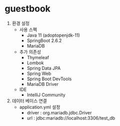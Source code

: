 # guestbook

1. 환경 설정
    - 사용 스펙
        - Java 11 (adoptopenjdk-11)
        - SpringBoot 2.6.2
        - MariaDB
    - 추가 의존성
        - Thymeleaf
        - Lombok
        - Spring Data JPA
        - Spring Web
        - Spring Boot DevTools
        - MariaDB Driver
    - IDE
        - IntelliJ Community
2. 데이터 베이스 연결
    - application.yml 설정
        - driver : org.mariadb.jdbc.Driver
        - url : jdbc:mariadb://localhost:3306/test_db

